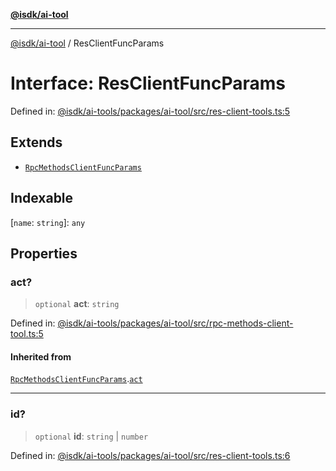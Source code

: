 [**@isdk/ai-tool**](../README.md)

***

[@isdk/ai-tool](../globals.md) / ResClientFuncParams

# Interface: ResClientFuncParams

Defined in: [@isdk/ai-tools/packages/ai-tool/src/res-client-tools.ts:5](https://github.com/isdk/ai-tool.js/blob/4ebf370aaec9c78535cb40ffc19656d7bddcb145/src/res-client-tools.ts#L5)

## Extends

- [`RpcMethodsClientFuncParams`](RpcMethodsClientFuncParams.md)

## Indexable

\[`name`: `string`\]: `any`

## Properties

### act?

> `optional` **act**: `string`

Defined in: [@isdk/ai-tools/packages/ai-tool/src/rpc-methods-client-tool.ts:5](https://github.com/isdk/ai-tool.js/blob/4ebf370aaec9c78535cb40ffc19656d7bddcb145/src/rpc-methods-client-tool.ts#L5)

#### Inherited from

[`RpcMethodsClientFuncParams`](RpcMethodsClientFuncParams.md).[`act`](RpcMethodsClientFuncParams.md#act)

***

### id?

> `optional` **id**: `string` \| `number`

Defined in: [@isdk/ai-tools/packages/ai-tool/src/res-client-tools.ts:6](https://github.com/isdk/ai-tool.js/blob/4ebf370aaec9c78535cb40ffc19656d7bddcb145/src/res-client-tools.ts#L6)
